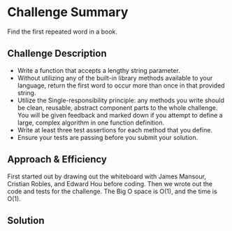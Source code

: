 # Challenge Summary
<!-- Short summary or background information -->
Find the first repeated word in a book.

## Challenge Description
<!-- Description of the challenge -->
* Write a function that accepts a lengthy string parameter.
* Without utilizing any of the built-in library methods available to your language, return the first word to occur more than once in that provided string.
* Utilize the Single-responsibility principle: any methods you write should be clean, reusable, abstract component parts to the whole challenge. You will be given feedback and marked down if you attempt to define a large, complex algorithm in one function definition.
* Write at least three test assertions for each method that you define.
* Ensure your tests are passing before you submit your solution.

## Approach & Efficiency
<!-- What approach did you take? Why? What is the Big O space/time for this approach? -->
First started out by drawing out the whiteboard with James Mansour, Cristian Robles, and Edward Hou before coding. Then we wrote out the code and tests for the challenge. The Big O space is O(1), and the time is O(1).

## Solution
<!-- Embedded whiteboard image -->